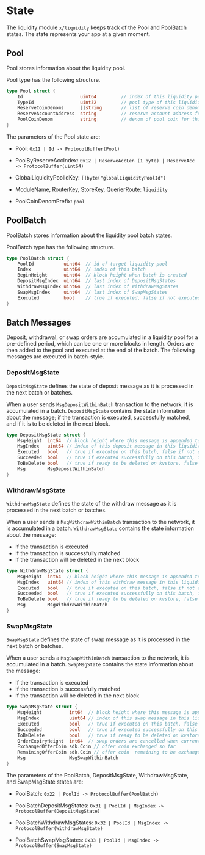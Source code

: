 <!-- order: 2 -->

 # State

The liquidity module `x/liquidity` keeps track of the Pool and PoolBatch states. The state represents your app at a given moment.
## Pool

Pool stores information about the liquidity pool.

Pool type has the following structure.

```go
type Pool struct {
    Id                     uint64         // index of this liquidity pool
    TypeId                 uint32         // pool type of this liquidity pool
    ReserveCoinDenoms      []string       // list of reserve coin denoms for this liquidity pool
    ReserveAccountAddress  string         // reserve account address for this liquidity pool to store reserve coins
    PoolCoinDenom          string         // denom of pool coin for this liquidity pool
}
```

The parameters of the Pool state are:

- Pool: `0x11 | Id -> ProtocolBuffer(Pool)`

- PoolByReserveAccIndex: `0x12 | ReserveAccLen (1 byte) | ReserveAcc -> ProtocolBuffer(uint64)`

- GlobalLiquidityPoolIdKey: `[]byte("globalLiquidityPoolId")`

- ModuleName, RouterKey, StoreKey, QuerierRoute: `liquidity`

- PoolCoinDenomPrefix: `pool`
## PoolBatch

PoolBatch stores information about the liquidity pool batch states.

PoolBatch type has the following structure.

```go
type PoolBatch struct {
    PoolId           uint64  // id of target liquidity pool
    Index            uint64  // index of this batch
    BeginHeight      uint64  // block height when batch is created
    DepositMsgIndex  uint64  // last index of DepositMsgStates
    WithdrawMsgIndex uint64  // last index of WithdrawMsgStates
    SwapMsgIndex     uint64  // last index of SwapMsgStates
    Executed         bool    // true if executed, false if not executed
}
```

## Batch Messages

Deposit, withdrawal, or swap orders are accumulated in a liquidity pool for a pre-defined period, which can be one or more blocks in length. Orders are then added to the pool and executed at the end of the batch. The following messages are executed in batch-style. 

### DepositMsgState

`DepositMsgState` defines the state of deposit message as it is processed in the next batch or batches.

When a user sends `MsgDepositWithinBatch` transaction to the network, it is accumulated in a batch. `DepositMsgState` contains the state information about the message; if the transaction is executed, successfully matched, and if it is to be deleted in the next block.

```go
type DepositMsgState struct {
    MsgHeight  int64  // block height where this message is appended to the batch
    MsgIndex   uint64 // index of this deposit message in this liquidity pool
    Executed   bool   // true if executed on this batch, false if not executed
    Succeeded  bool   // true if executed successfully on this batch, false if failed
    ToBeDelete bool   // true if ready to be deleted on kvstore, false if not ready to be deleted
    Msg        MsgDepositWithinBatch
}
```
### WithdrawMsgState

`WithdrawMsgState` defines the state of the withdraw message as it is processed in the next batch or batches.

When a user sends a `MsgWithdrawWithinBatch` transaction to the network, it is accumulated in a batch. `WithdrawMsgState` contains the state information about the message:

- If the transaction is executed
- If the transaction is successfully matched
- If the transaction will be deleted in the next block

```go
type WithdrawMsgState struct {
    MsgHeight  int64  // block height where this message is appended to the batch
    MsgIndex   uint64 // index of this withdraw message in this liquidity pool
    Executed   bool   // true if executed on this batch, false if not executed
    Succeeded  bool   // true if executed successfully on this batch, false if failed
    ToBeDelete bool   // true if ready to be deleted on kvstore, false if not ready to be deleted
    Msg        MsgWithdrawWithinBatch
}
```
### SwapMsgState

`SwapMsgState` defines the state of swap message as it is processed in the next batch or batches.

When a user sends a `MsgSwapWithinBatch` transaction to the network, it is accumulated in a batch. `SwapMsgState` contains the state information about the message:

- If the transaction is executed
- If the transaction is successfully matched
- If the transaction will be deleted in the next block

```go
type SwapMsgState struct {
    MsgHeight          int64  // block height where this message is appended to the batch
    MsgIndex           uint64 // index of this swap message in this liquidity pool
    Executed           bool   // true if executed on this batch, false if not executed
    Succeeded          bool   // true if executed successfully on this batch, false if failed
    ToBeDelete         bool   // true if ready to be deleted on kvstore, false if not ready to be deleted
    OrderExpiryHeight  int64  // swap orders are cancelled when current height is equal to or greater than ExpiryHeight
    ExchangedOfferCoin sdk.Coin // offer coin exchanged so far
    RemainingOfferCoin sdk.Coin // offer coin  remaining to be exchanged
    Msg                MsgSwapWithinBatch
}
```

The parameters of the PoolBatch, DepositMsgState, WithdrawMsgState, and SwapMsgState states are:

- PoolBatch: `0x22 | PoolId -> ProtocolBuffer(PoolBatch)`

- PoolBatchDepositMsgStates: `0x31 | PoolId | MsgIndex -> ProtocolBuffer(DepositMsgState)`

- PoolBatchWithdrawMsgStates: `0x32 | PoolId | MsgIndex -> ProtocolBuffer(WithdrawMsgState)`

- PoolBatchSwapMsgStates: `0x33 | PoolId | MsgIndex -> ProtocolBuffer(SwapMsgState)`
